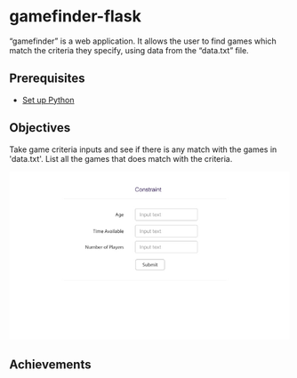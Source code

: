 # gamefinder-flask
“gamefinder” is a web application. It allows the user to find games which match the criteria they specify, using data from the “data.txt” file.

## Prerequisites
- [Set up Python](https://www.python.org/downloads/windows/)

## Objectives
Take game criteria inputs and see if there is any match with the games in 'data.txt'. List all the games that does match with the criteria.

![](https://raw.githubusercontent.com/sifatsultan/gamefinder-flask/master/img/gamefinder1xsm.jpg)

## Achievements
